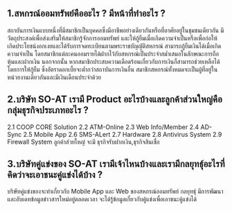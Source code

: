 ## 1.สหกรณ์ออมทรัพย์คืออะไร ? มีหน้าที่ทำอะไร ? 
สถาบันการเงินแบบหนึ่งที่มีสมาชิกเป็นบุคคลซึ่งมีอาชีพอย่างเดียวกันหรือที่อาศัยอยู่ในชุมชนเดียวกัน มีวัตถุประสงค์เพื่อส่งเสริมให้สมาชิกรู้จักการออมทรัพย์ 
และให้กู้ยืมเมื่อเกิดความจำเป็นหรือเพื่อก่อให้เกิดประโยชน์งอกเงยและได้รับการจดทะเบียนตามพระราชบัญญัติสหกรณ์ สามารถกู้ยืมเงินได้เมื่อเกิดความจำเป็น
โดยสมาชิกแต่ละคนออมรายได้ฝากไว้กับสหกรณ์เป็นประจำสม่ำเสมอในลักษณะการถือหุ้นและฝากเงิน นอกจากนั้น หากสมาชิกประสบความเดือดร้อนเกี่ยวกับการเงินก็สามารถช่วยเหลือได้โดยการให้กู้ยืม 
ซึ่งอัตราดอกเบี้ยจะต่ำกว่าสถาบันการเงินอื่น สมาชิกสหกรณ์ทั้งหมดจะเป็นผู้ที่อยู่ในหน่วยงานเดียวกันและมีเงินเดือนประจำด้วย

## 2.บริษัท SO-AT เรามี Product อะไรบ้างและลูกค้าส่วนใหญ่คือกลุ่มธุรกิจประเภทอะไร ?
2.1 COOP CORE Solution 
2.2 ATM-Online 
2.3 Web Info/Member 
2.4 AD-Sync 
2.5 Mobile App 
2.6 SMS-ALert 
2.7 Hardware 
2.8 Antivirus System 
2.9 Firewall System 
ลูกค้าส่วยใหญ่ จะมี ธุรกิจรับฝากเงิน,ธุรกิจสินเชื่อ

## 3.บริษัทคู่แข่งของ SO-AT เรามีเจ้าไหนบ้างและเรามีกลยุทธุ์อะไรที่คิดว่าจะเอาชนะคู่แข่งได้บ้าง ? 
บริษัทคู่แข่งของจะทำเกี่ยวกับ Mobile App และ Web ของสหกรณ์ออมทรัพย์ 
กลยุทธุ์ มีการพัฒนาและอับเดทข้อมูลข่าวสารใหม่อยู่ตลอดเวลา จะได้รู้ข้อมูลเกี่ยวกับคู้แข่งเพื่อเอาชนะคู้แข่งได้
